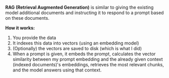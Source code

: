 **RAG (Retrieval Augmented Generation)** is similar to giving the existing model additional documents and instructing it to respond to a prompt based on these documents.

**How it works:**
1. You provide the data  
2. It indexes this data into vectors (using an embedding model)  
3. (Optionally) the vectors are saved to disk (which is what I did)  
4. When a prompt is given, it embeds the prompt, calculates the vector similarity between my prompt embedding and the already given context (indexed documents)'s embeddings, retrieves the most relevant chunks, and the model answers using that context.
